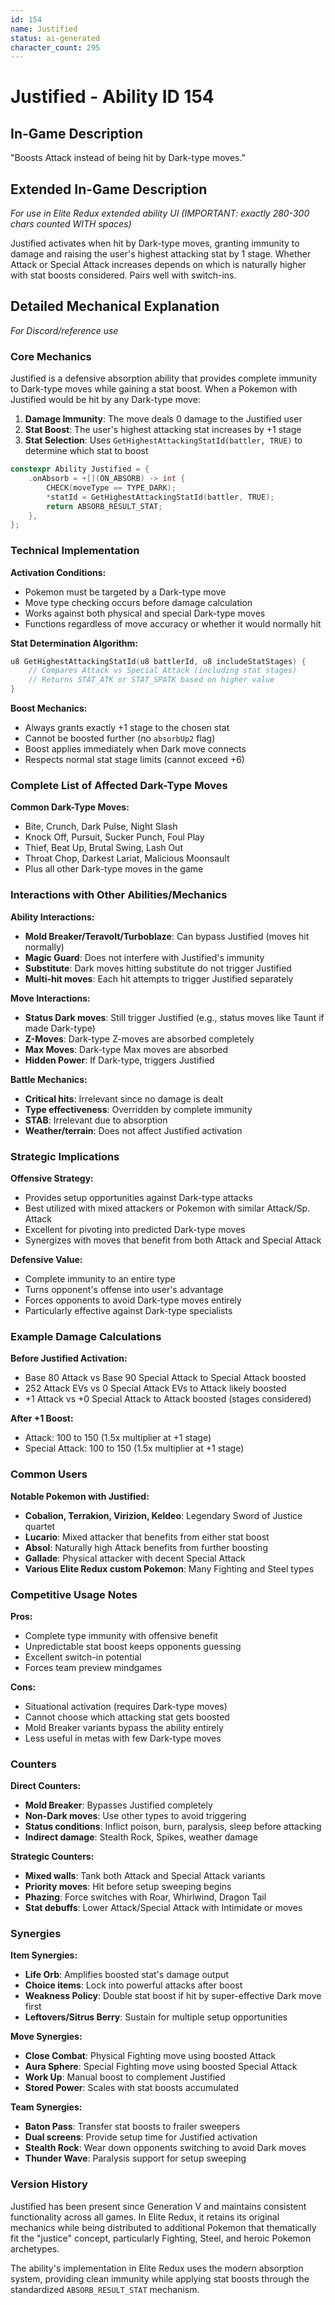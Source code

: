 ```yaml
---
id: 154
name: Justified
status: ai-generated
character_count: 295
---
```


# Justified - Ability ID 154

## In-Game Description
"Boosts Attack instead of being hit by Dark-type moves."

## Extended In-Game Description
*For use in Elite Redux extended ability UI (IMPORTANT: exactly 280-300 chars counted WITH spaces)*

Justified activates when hit by Dark-type moves, granting immunity to damage and raising the user's highest attacking stat by 1 stage. Whether Attack or Special Attack increases depends on which is naturally higher with stat boosts considered. Pairs well with switch-ins.

## Detailed Mechanical Explanation
*For Discord/reference use*

### Core Mechanics

Justified is a defensive absorption ability that provides complete immunity to Dark-type moves while gaining a stat boost. When a Pokemon with Justified would be hit by any Dark-type move:

1. **Damage Immunity**: The move deals 0 damage to the Justified user
2. **Stat Boost**: The user's highest attacking stat increases by +1 stage
3. **Stat Selection**: Uses `GetHighestAttackingStatId(battler, TRUE)` to determine which stat to boost

```c
constexpr Ability Justified = {
    .onAbsorb = +[](ON_ABSORB) -> int {
        CHECK(moveType == TYPE_DARK);
        *statId = GetHighestAttackingStatId(battler, TRUE);
        return ABSORB_RESULT_STAT;
    },
};
```

### Technical Implementation

**Activation Conditions:**
- Pokemon must be targeted by a Dark-type move
- Move type checking occurs before damage calculation
- Works against both physical and special Dark-type moves
- Functions regardless of move accuracy or whether it would normally hit

**Stat Determination Algorithm:**
```c
u8 GetHighestAttackingStatId(u8 battlerId, u8 includeStatStages) {
    // Compares Attack vs Special Attack (including stat stages)
    // Returns STAT_ATK or STAT_SPATK based on higher value
}
```

**Boost Mechanics:**
- Always grants exactly +1 stage to the chosen stat
- Cannot be boosted further (no `absorbUp2` flag)
- Boost applies immediately when Dark move connects
- Respects normal stat stage limits (cannot exceed +6)

### Complete List of Affected Dark-Type Moves

**Common Dark-Type Moves:**
- Bite, Crunch, Dark Pulse, Night Slash
- Knock Off, Pursuit, Sucker Punch, Foul Play
- Thief, Beat Up, Brutal Swing, Lash Out
- Throat Chop, Darkest Lariat, Malicious Moonsault
- Plus all other Dark-type moves in the game

### Interactions with Other Abilities/Mechanics

**Ability Interactions:**
- **Mold Breaker/Teravolt/Turboblaze**: Can bypass Justified (moves hit normally)
- **Magic Guard**: Does not interfere with Justified's immunity
- **Substitute**: Dark moves hitting substitute do not trigger Justified
- **Multi-hit moves**: Each hit attempts to trigger Justified separately

**Move Interactions:**
- **Status Dark moves**: Still trigger Justified (e.g., status moves like Taunt if made Dark-type)
- **Z-Moves**: Dark-type Z-moves are absorbed completely
- **Max Moves**: Dark-type Max moves are absorbed
- **Hidden Power**: If Dark-type, triggers Justified

**Battle Mechanics:**
- **Critical hits**: Irrelevant since no damage is dealt
- **Type effectiveness**: Overridden by complete immunity
- **STAB**: Irrelevant due to absorption
- **Weather/terrain**: Does not affect Justified activation

### Strategic Implications

**Offensive Strategy:**
- Provides setup opportunities against Dark-type attacks
- Best utilized with mixed attackers or Pokemon with similar Attack/Sp. Attack
- Excellent for pivoting into predicted Dark-type moves
- Synergizes with moves that benefit from both Attack and Special Attack

**Defensive Value:**
- Complete immunity to an entire type
- Turns opponent's offense into user's advantage
- Forces opponents to avoid Dark-type moves entirely
- Particularly effective against Dark-type specialists

### Example Damage Calculations

**Before Justified Activation:**
- Base 80 Attack vs Base 90 Special Attack to Special Attack boosted
- 252 Attack EVs vs 0 Special Attack EVs to Attack likely boosted
- +1 Attack vs +0 Special Attack to Attack boosted (stages considered)

**After +1 Boost:**
- Attack: 100 to 150 (1.5x multiplier at +1 stage)
- Special Attack: 100 to 150 (1.5x multiplier at +1 stage)

### Common Users

**Notable Pokemon with Justified:**
- **Cobalion, Terrakion, Virizion, Keldeo**: Legendary Sword of Justice quartet
- **Lucario**: Mixed attacker that benefits from either stat boost
- **Absol**: Naturally high Attack benefits from further boosting
- **Gallade**: Physical attacker with decent Special Attack
- **Various Elite Redux custom Pokemon**: Many Fighting and Steel types

### Competitive Usage Notes

**Pros:**
- Complete type immunity with offensive benefit
- Unpredictable stat boost keeps opponents guessing
- Excellent switch-in potential
- Forces team preview mindgames

**Cons:**
- Situational activation (requires Dark-type moves)
- Cannot choose which attacking stat gets boosted
- Mold Breaker variants bypass the ability entirely
- Less useful in metas with few Dark-type moves

### Counters

**Direct Counters:**
- **Mold Breaker**: Bypasses Justified completely
- **Non-Dark moves**: Use other types to avoid triggering
- **Status conditions**: Inflict poison, burn, paralysis, sleep before attacking
- **Indirect damage**: Stealth Rock, Spikes, weather damage

**Strategic Counters:**
- **Mixed walls**: Tank both Attack and Special Attack variants
- **Priority moves**: Hit before setup sweeping begins
- **Phazing**: Force switches with Roar, Whirlwind, Dragon Tail
- **Stat debuffs**: Lower Attack/Special Attack with Intimidate or moves

### Synergies

**Item Synergies:**
- **Life Orb**: Amplifies boosted stat's damage output
- **Choice items**: Lock into powerful attacks after boost
- **Weakness Policy**: Double stat boost if hit by super-effective Dark move first
- **Leftovers/Sitrus Berry**: Sustain for multiple setup opportunities

**Move Synergies:**
- **Close Combat**: Physical Fighting move using boosted Attack
- **Aura Sphere**: Special Fighting move using boosted Special Attack
- **Work Up**: Manual boost to complement Justified
- **Stored Power**: Scales with stat boosts accumulated

**Team Synergies:**
- **Baton Pass**: Transfer stat boosts to frailer sweepers
- **Dual screens**: Provide setup time for Justified activation
- **Stealth Rock**: Wear down opponents switching to avoid Dark moves
- **Thunder Wave**: Paralysis support for setup sweeping

### Version History

Justified has been present since Generation V and maintains consistent functionality across all games. In Elite Redux, it retains its original mechanics while being distributed to additional Pokemon that thematically fit the "justice" concept, particularly Fighting, Steel, and heroic Pokemon archetypes.

The ability's implementation in Elite Redux uses the modern absorption system, providing clean immunity while applying stat boosts through the standardized `ABSORB_RESULT_STAT` mechanism.